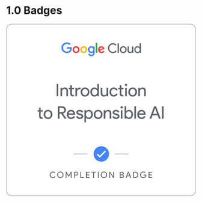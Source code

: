 # 1.0 Badges

![gh](https://raw.githubusercontent.com/SeanChenR/img_gif/main/myimage/17422055840008i75le.png)
